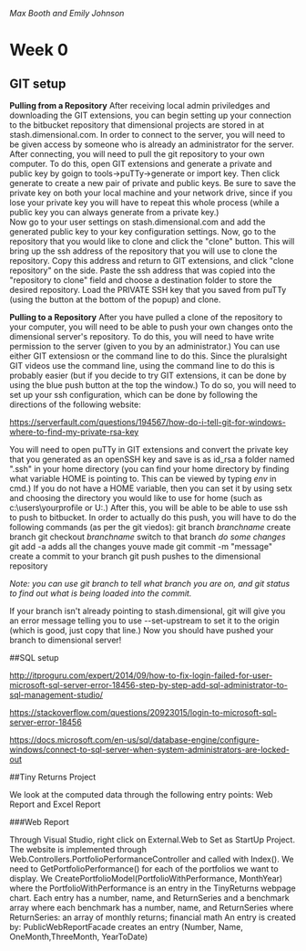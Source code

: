 
*Max Booth and Emily Johnson*


# Week 0


## GIT setup

**Pulling from a Repository**
After receiving local admin priviledges and downloading the GIT extensions, you can begin 
setting up your connection to the bitbucket repository that dimensional projects are stored in
at stash.dimensional.com.  In order to connect to the server, you will need to be given access
by someone who is already an administrator for the server.  After connecting, you will need to 
pull the git repository to your own computer.  To do this, open GIT extensions and generate a
private and public key by goign to tools->puTTy->generate or import key.  Then click generate
to create a new pair of private and public keys.  Be sure to save the private key on both your
local machine and your network drive, since if you lose your private key you will have to 
repeat this whole process (while a public key you can always generate from a private key.)  
Now go to your user settings on stash.dimensional.com and add the generated public key to your 
key configuration settings.  Now, go to the repository that you would like to clone and click 
the "clone" button.  This will bring up the ssh address of the repository that you will use to
clone the repository.  Copy this address and return to GIT extensions, and click "clone
 repository" on the side.  Paste the ssh address that was copied into the "repository to clone" 
field and choose a destination folder to store the desired repository.  Load the PRIVATE SSH 
key that you saved from puTTy (using the button at the bottom of the popup) and clone.


**Pulling to a Repository**
After you have pulled a clone of the repository to your computer, you will need to be able
to push your own changes onto the dimensional server's repository.  To do this, you will need
to have write permission to the server (given to you by an administrator.)  You can use either
GIT extensiosn or the command line to do this.  Since the pluralsight GIT videos use the command
line, using the command line to do this is probably easier (but if you decide to try GIT 
extensions, it can be done by using the blue push button at the top the window.)  To do so, you
will need to set up your ssh configuration, which can be done by following the directions of the
following website:

https://serverfault.com/questions/194567/how-do-i-tell-git-for-windows-where-to-find-my-private-rsa-key

You will need to open puTTy in GIT extensions and convert the private key that you generated as
an openSSH key and save is as id_rsa a folder named ".ssh" in your home directory (you can find
 your home directory by finding what variable HOME is pointing to.  This can be viewed by typing
*env* in cmd.)  If you do not have a HOME variable, then you can set it by using setx and
 choosing the directory you would like to use for home (such as c:\users\yourprofile or U:\.) After 
this, you will be able to be able to use ssh to push to bitbucket. 
In order to actually do this push, you will have to do the following commands (as per the git viedos):
git branch *branchname* 		create branch
git checkout *branchname*		switch to that branch
*do some changes*
git add -a				adds all the changes youve made
git commit -m "message"			create a commit to your branch
git push				pushes to the dimensional repository

*Note:  you can use git branch to tell what branch you are on, and git status to find out what is 
being loaded into the commit.*

If your branch isn't already pointing to stash.dimensional, git will give you an error message
telling you to use --set-upstream to set it to the origin (which is good, just copy that line.)
Now you should have pushed your branch to dimensional server!


##SQL setup


http://itproguru.com/expert/2014/09/how-to-fix-login-failed-for-user-microsoft-sql-server-error-18456-step-by-step-add-sql-administrator-to-sql-management-studio/

https://stackoverflow.com/questions/20923015/login-to-microsoft-sql-server-error-18456

https://docs.microsoft.com/en-us/sql/database-engine/configure-windows/connect-to-sql-server-when-system-administrators-are-locked-out



##Tiny Returns Project

We look at the computed data through the following entry points: Web Report
and Excel Report


###Web Report

Through Visual Studio, right click on External.Web to Set as StartUp Project. The website is 
implemented through Web.Controllers.PortfolioPerformanceController and called with Index().
We need to GetPortfolioPerformance() for each of the portfolios we want to display.
We CreatePortfolioModel(PortfolioWithPerformance, MonthYear) where the PortfolioWithPerformance 
is an entry in the TinyReturns webpage chart. Each entry has a number, name, and ReturnSeries 
and a benchmark array where each benchmark has a number, name, and ReturnSeries
where ReturnSeries: an array of monthly returns; financial math
An entry is created by:
PublicWebReportFacade creates an entry (Number, Name, OneMonth,ThreeMonth, YearToDate)